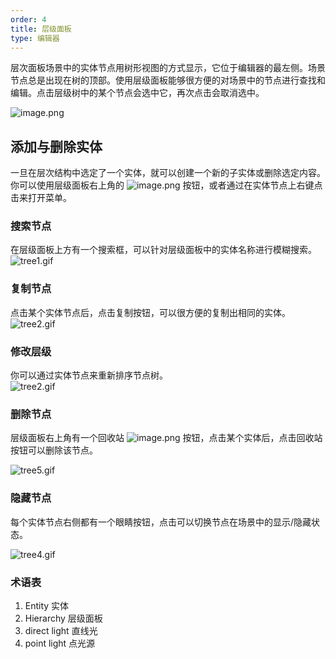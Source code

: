```yaml
---
order: 4
title: 层级面板
type: 编辑器
---
```


层次面板场景中的实体节点用树形视图的方式显示，它位于编辑器的最左侧。场景节点总是出现在树的顶部。使用层级面板能够很方便的对场景中的节点进行查找和编辑。点击层级树中的某个节点会选中它，再次点击会取消选中。

![image.png](https://img.alicdn.com/imgextra/i3/O1CN010JEnsw1aXJ9wTddi9_!!6000000003339-2-tps-624-788.png)

## 添加与删除实体
一旦在层次结构中选定了一个实体，就可以创建一个新的子实体或删除选定内容。你可以使用层级面板右上角的 ![image.png](https://img.alicdn.com/imgextra/i2/O1CN0174RKfI1dp7PPeLmHn_!!6000000003784-2-tps-34-38.png) 按钮，或者通过在实体节点上右键点击来打开菜单。

### 搜索节点

在层级面板上方有一个搜索框，可以针对层级面板中的实体名称进行模糊搜索。  
![tree1.gif](https://img.alicdn.com/imgextra/i2/O1CN01Gtc4BT1RMTFN3L7aH_!!6000000002097-1-tps-231-354.gif)

### 复制节点
点击某个实体节点后，点击复制按钮，可以很方便的复制出相同的实体。  
![tree2.gif](https://img.alicdn.com/imgextra/i4/O1CN01sf5eCY1vGuufPYKGq_!!6000000006146-1-tps-231-354.gif)
### 修改层级
你可以通过实体节点来重新排序节点树。  
![tree2.gif](https://img.alicdn.com/imgextra/i3/O1CN01lBh8na1zWGecdjEvt_!!6000000006721-1-tps-939-549.gif)

### 删除节点

层级面板右上角有一个回收站 ![image.png](https://img.alicdn.com/imgextra/i4/O1CN01i25J1t1MFXARTy5NA_!!6000000001405-2-tps-32-46.png) 按钮，点击某个实体后，点击回收站按钮可以删除该节点。

![tree5.gif](https://img.alicdn.com/imgextra/i4/O1CN01eGhuHb1Zt0ItZsnzc_!!6000000003251-1-tps-305-312.gif)

### 隐藏节点

每个实体节点右侧都有一个眼睛按钮，点击可以切换节点在场景中的显示/隐藏状态。

![tree4.gif](https://img.alicdn.com/imgextra/i3/O1CN01A0iZVl1jLhfJw4Ulh_!!6000000004532-1-tps-939-549.gif)

### 术语表

1. Entity 实体
1. Hierarchy 层级面板
1. direct light 直线光
1. point light 点光源
